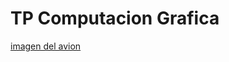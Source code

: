 # TP Computacion Grafica

[imagen del avion](https://github.com/mricarte-i/tp-comgra/blob/master/public/image.png)
